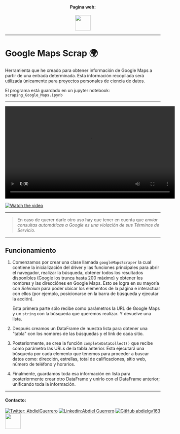 </a>

<div>
    <center>
    <h4>Pagina web:</h4>
    <a href="https://abdielgv163.github.io/">
    <img width="50" src=https://png.pngtree.com/png-clipart/20190630/original/pngtree-vector-webpage-icon-png-image_4142055.jpg
    </img>
    </a>
    </center>
</div>

---

# Google Maps Scrap 🌍

Herramienta que he creado para obtener información de Google Maps a partir de una entrada determinada. Esta información recopilada será utilizada únicamente para proyectos personales de ciencia de datos.

El programa está guardado en un jupyter notebook: `scraping_Google_Maps.ipynb`

---

<video width="550" height="300" controls>
  <source src="https://i.imgur.com/MWDzBwo.mp4" type="video/mp4">
</video>


[![Watch the video](https://i.imgur.com/k7zTCYE.png)](https://i.imgur.com/MWDzBwo.mp4)


---

>En caso de querer darle otro uso hay que tener en cuenta que *enviar consultas automáticas a Google es una violación de sus Términos de Servicio*.

---

## Funcionamiento

1. Comenzamos por crear una clase llamada `googleMapsScraper` la cual contiene la inicialización del driver y las funciones principales para abrir el navegador, realizar la búsqueda, obtener todos los resultados disponibles (Google los trunca hasta 200 máximo) y obtener los nombres y las direcciónes en Google Maps. 
    Esto se logra en su mayoría con *Selenium* para poder ubicar los elementos de la página e interactuar con ellos (por ejemplo, posicionarse en la barra de búsqueda y ejecutar la acción).
    
    Esta primera parte sólo recibe como parámetros la URL de Google Maps y un `string` con la búsqueda que queremos realizar. Y devuelve una lista.

2. Después creamos un DataFrame de nuestra lista para obtener una "tabla" con los nombres de las búsquedas y el link de cada sitio.

3. Posteriormente, se crea la función `completeDataCollect()` que recibe como parámetro las URLs de la tabla anterior.
    Esta ejecutará una búsqueda por cada elemento que tenemos para proceder a buscar datos como: dirección, estrellas, total de calificaciones, sitio web, número de teléfono y horarios.

4. Finalmente, guardamos toda esa información en lista para posteriormente crear otro DataFrame y unirlo con el DataFrame anterior; unificando toda la información.

---

<h4> Contacto: </h4> 

[![Twitter: AbdielGuerrero](https://img.shields.io/twitter/follow/AbdielGuerrer20?style=social)](https://twitter.com/AbdielGuerrer20) [![Linkedin:Abdiel Guerrero](https://img.shields.io/badge/-AbdielGuerrero-black?style=flat-square&logo=Linkedin&logoColor=white&link=https://www.linkedin.com/in/abdiel-guerrero-360a39195/)](https://www.linkedin.com/in/abdiel-guerrero-360a39195/) [![GitHub abdielgv163](https://img.shields.io/github/followers/abdielgv163?label=follow&style=social)](https://github.com/abdielgv163)<a href="https://platzi.com/p/abdiel-guerrero/"><img width="50" src="https://upload.wikimedia.org/wikipedia/commons/3/32/Platzi.jpg" />